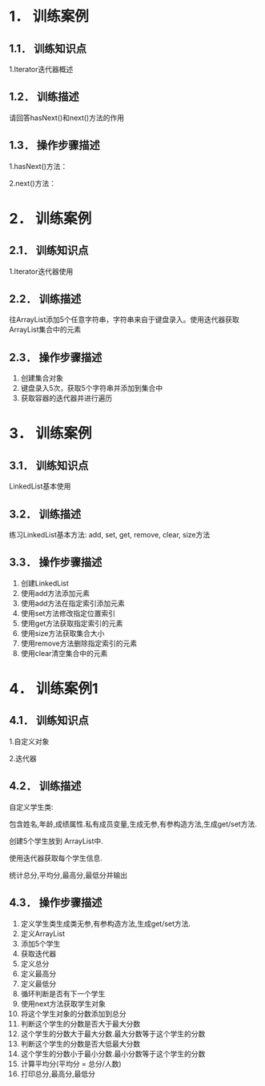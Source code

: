 # 1． 训练案例

## 1.1． 训练知识点 

1.Iterator迭代器概述 

## 1.2． 训练描述 

请回答hasNext()和next()方法的作用

##  1.3． 操作步骤描述 

1.hasNext()方法：

 2.next()方法：

#  2． 训练案例

##  2.1． 训练知识点

 1.Iterator迭代器使用 

## 2.2． 训练描述

 往ArrayList添加5个任意字符串，字符串来自于键盘录入。使用迭代器获取ArrayList集合中的元素 

## 2.3． 操作步骤描述 

1. 创建集合对象 
2. 键盘录入5次，获取5个字符串并添加到集合中 
3. 获取容器的迭代器并进行遍历

# 3． 训练案例

## 3.1． 训练知识点

LinkedList基本使用

## 3.2． 训练描述 

练习LinkedList基本方法: add, set, get, remove, clear, size方法

## 3.3． 操作步骤描述

  1. 创建LinkedList
  2. 使用add方法添加元素
  3. 使用add方法在指定索引添加元素
  4. 使用set方法修改指定位置索引
  5. 使用get方法获取指定索引的元素
  6. 使用size方法获取集合大小 
  7. 使用remove方法删除指定索引的元素 
  8. 使用clear清空集合中的元素    

# 4． 训练案例1

## 4.1． 训练知识点

 1.自定义对象

 2.迭代器

## 4.2． 训练描述 

自定义学生类:

包含姓名,年龄,成绩属性.私有成员变量,生成无参,有参构造方法,生成get/set方法.

创建5个学生放到 ArrayList中.

使用迭代器获取每个学生信息.

统计总分,平均分,最高分,最低分并输出

## 4.3． 操作步骤描述

  1. 定义学生类生成类无参,有参构造方法,生成get/set方法. 
  2. 定义ArrayList
  3. 添加5个学生
  4. 获取迭代器
  5. 定义总分
  6. 定义最高分 
  7. 定义最低分
  8. 循环判断是否有下一个学生 
  9. 使用next方法获取学生对象 
  10. 将这个学生对象的分数添加到总分
  11. 判断这个学生的分数是否大于最大分数 
  12. 这个学生的分数大于最大分数.最大分数等于这个学生的分数
  13. 判断这个学生的分数是否大低最大分数
  14. 这个学生的分数小于最小分数.最小分数等于这个学生的分数 
  15. 计算平均分(平均分 = 总分/人数) 
  16. 打印总分,最高分,最低分    










